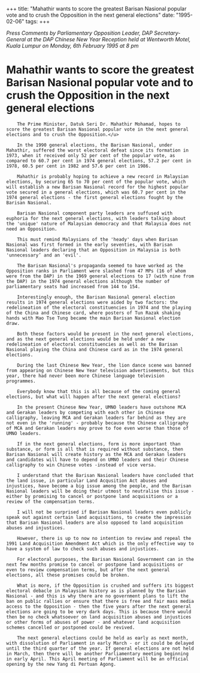 +++ 
title: "Mahathir wants to score the greatest Barisan Nasional popular vote and to crush the Opposition in the next general elections"
date: "1995-02-06"
tags:
+++

_Press Comments by Parliamentary Opposition Leader, DAP Secretary-General at the DAP Chinese New Year Reception held at Wentworth Motel, Kuala Lumpur on Monday, 6th February 1995 at 8 pm_

# Mahathir wants to score the greatest Barisan Nasional popular vote and to crush the Opposition in the next general elections

		The Prime Minister, Datuk Seri Dr. Mahathir Mohamad, hopes to score the greatest Barisan Nasional popular vote in the next general elections and to crush the Opposition.</u>

		In the 1990 general elections, the Barisan Nasional, under Mahathir, suffered the worst electoral defeat since its formation in 1973, when it received only 52 per cent of the popular vote, as compared to 60.7 per cent in 1974 general elections, 57.2 per cent in 1978, 60.5 per cent in 1982 and 57.6 per cent in 1986.

		Mahathir is probably hoping to achieve a new record in Malaysian elections, by securing 65 to 70 per cent of the popular vote, which will establish a new Barisan Nasional record for the highest popular vote secured in a general elections, which was 60.7 per cent in the 1974 general elections - the first general elections fought by the Barisan Nasional.

		Barisan Nasional component party leaders are suffused with euphoria for the next general elections, with leaders talking about the 'unique' nature of Malaysian democracy and that Malaysia does not need an Opposition.

		This must remind Malaysians of the 'heady' days when Barisan Nasional was first formed in the early seventies, with Barisan Nasional leaders declaring that an Opposition in Malaysia is both 'unnecessary’ and an 'evil'.

		The Barisan Nasional's propaganda seemed to have worked as the Opposition ranks in Parliament were slashed from 47 MPs (16 of whom were from the DAP) in the 1969 general elections to 17 (with nine from the DAP) in the 1974 general elections although the number of parliamentary seats had increased from 144 to 154.

		Interestingly enough, the Barisan Nasional general election results in 1974 general elections were aided by two factors: the redelineation of the electoral constituencies in 1974 and the playing of the China and Chinese card, where posters of Tun Razak shaking hands with Mao Tse Tung became the main Barisan Nasional election draw.

		Both these factors would be present in the next general elections, and as the next general elections would be held under a new redelineation of electoral constituencies as well as the Barisan Nasional playing the China and Chinese card as in the 1974 general elections.

		During the last Chinese New Year, the lion dance scene was banned from appearing on Chinese New Year television advertisements, but this year, there had never been more Chinese language television programmes.

		Everybody know that this is all because of the coming general elections, but what will happen after the next general elections?

		In the present Chinese New Year, UMNO leaders have outshone MCA and Gerakan leaders by competing with each other in Chinese calligraphy, leaving MCA and Gerakan leaders far behind as they are not even in the 'running' - probably because the Chinese calligraphy of MCA and Gerakan leaders may prove to foe even worse than those of UMNO leaders.

		If in the next general elections, form is more important than substance, or form is all that is required without substance, then Barisan Nasional will create history as the MCA and Gerakan leaders and candidates will have to depend on UMNO leaders and their Chinese calligraphy to win Chinese votes -instead of vice versa.

		I understand that the Barisan Nasional leaders have concluded that the land issue, in particular Land Acqusition Act abuses and injustices, have become a big issue among the people, and the Barisan Nasional leaders will be doing their utmost to neutralise this issue - either by promising to cancel or postpone land acquisitions or a review of the compensation terms.

		I will not be surprised if Barisan Nasional leaders even publicly speak out against certain land acquisitions, to create the impression that Barisan Nasional leaders are also opposed to land acquisition abuses and injustices.

		However, there is up to now no intention to review and repeal the 1991 Land Acquisition Amendment Act which is the only effective way to have a system of law to check such abuses and injustices.

		For electoral purposes, the Barisan Nasional Government can in the next few months promise to cancel or postpone land acquisitions or even to review compensation terms, but after the next general elections, all these promises could be broken.

		What is more, if the Opposition is crushed and suffers its biggest electoral debacle in Malaysian history as is planned by the Barisan Nasional - and this is why there are no government plans to lift the ban on public rallies or ensure that there is free and fair mass media access to the Opposition - then the five years after the next general elections are going to be very dark days. This is because there would then be no check whatsoever on land acquisition abuses and injustices or other forms of abuses of power - and whatever land acquisition schemes cancelled or postponed could be revived.

		The next general elections could be held as early as next month, with dissolution of Parliament in early March - or it could be delayed until the third quarter of the year. If general elections are not held in March, then there will be another Parliamentary meeting beginning in early April. This April meeting of Parliament will be an official opening by the new Yang di Pertuan Agong.
 

